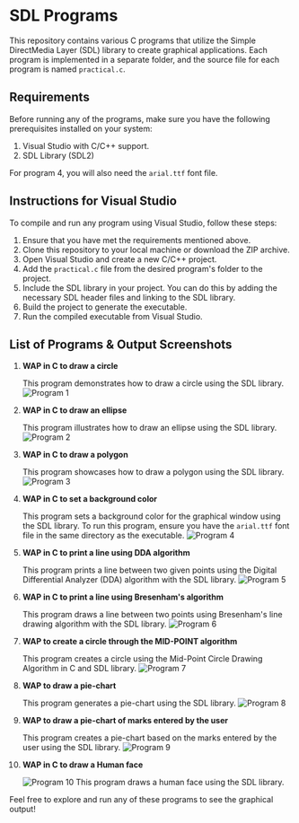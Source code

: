 # SDL Programs

This repository contains various C programs that utilize the Simple DirectMedia Layer (SDL) library to create graphical applications. Each program is implemented in a separate folder, and the source file for each program is named `practical.c`.

## Requirements

Before running any of the programs, make sure you have the following prerequisites installed on your system:

1. Visual Studio with C/C++ support.
2. SDL Library (SDL2)

For program 4, you will also need the `arial.ttf` font file.

## Instructions for Visual Studio

To compile and run any program using Visual Studio, follow these steps:

1. Ensure that you have met the requirements mentioned above.
2. Clone this repository to your local machine or download the ZIP archive.
3. Open Visual Studio and create a new C/C++ project.
4. Add the `practical.c` file from the desired program's folder to the project.
5. Include the SDL library in your project. You can do this by adding the necessary SDL header files and linking to the SDL library.
6. Build the project to generate the executable.
7. Run the compiled executable from Visual Studio.

## List of Programs & Output Screenshots

1. **WAP in C to draw a circle**

   This program demonstrates how to draw a circle using the SDL library.
![Program 1](https://github.com/Aditya-Tiwary/SDL-Programs/assets/83766476/9dc6687c-92f8-4f4a-baa1-83bc532acd84)

2. **WAP in C to draw an ellipse**

   This program illustrates how to draw an ellipse using the SDL library.
![Program 2](https://github.com/Aditya-Tiwary/SDL-Programs/assets/83766476/f1133916-fb93-4717-8b2d-f148ef168aa5)

3. **WAP in C to draw a polygon**

   This program showcases how to draw a polygon using the SDL library.
![Program 3](https://github.com/Aditya-Tiwary/SDL-Programs/assets/83766476/d9edc9cd-013d-4330-9af7-ff61b89a398e)

4. **WAP in C to set a background color**

   This program sets a background color for the graphical window using the SDL library. To run this program, ensure you have the `arial.ttf` font file in the same directory as the executable.
![Program 4](https://github.com/Aditya-Tiwary/SDL-Programs/assets/83766476/9903970c-45da-403f-966f-55e9b7175f81)

5. **WAP in C to print a line using DDA algorithm**

   This program prints a line between two given points using the Digital Differential Analyzer (DDA) algorithm with the SDL library.
![Program 5](https://github.com/Aditya-Tiwary/SDL-Programs/assets/83766476/256f9cb7-2e7e-43c8-9bd0-fbaa21aa3578)

6. **WAP in C to print a line using Bresenham's algorithm**

   This program draws a line between two points using Bresenham's line drawing algorithm with the SDL library.
![Program 6](https://github.com/Aditya-Tiwary/SDL-Programs/assets/83766476/7ef49543-40fa-452b-a128-fa2be5f9a87a)

7. **WAP to create a circle through the MID-POINT algorithm**

   This program creates a circle using the Mid-Point Circle Drawing Algorithm in C and SDL library.
![Program 7](https://github.com/Aditya-Tiwary/SDL-Programs/assets/83766476/7eed5222-140b-4da0-a52b-24fc58bda957)

8. **WAP to draw a pie-chart**

   This program generates a pie-chart using the SDL library.
![Program 8](https://github.com/Aditya-Tiwary/SDL-Programs/assets/83766476/a380b822-8f5a-4411-b933-c7468e3a9eaf)

9. **WAP to draw a pie-chart of marks entered by the user**

   This program creates a pie-chart based on the marks entered by the user using the SDL library.
![Program 9](https://github.com/Aditya-Tiwary/SDL-Programs/assets/83766476/0fd14472-b192-47b8-b9f7-fa98eb1c0c31)

10. **WAP in C to draw a Human face**

    ![Program 10](https://github.com/Aditya-Tiwary/SDL-Programs/assets/83766476/d8e3cb65-a633-4bde-aaf2-a8249e695b8f)
This program draws a human face using the SDL library.

Feel free to explore and run any of these programs to see the graphical output!
